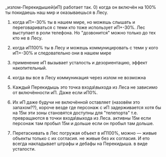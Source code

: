 _излом-Перекидышей(иП) работает так. 
0) когда он включён на 100% ты покидаешь наш мир и оказываешься в Лесу. 

1) когда иП+-30% ты в нашем мире, но можешь слышать и переговариваться с теми кто тоже использует иП+-30%. Лес выступает в роли телефона. Но "дозвонится" можно только до тех кто не в Лесу.

2) когда иП100% ты в Лесу и можешь коммуницировать с теми у кого иП+-30% и следовательно они в нашем мире

3) применение  иП вызывает усталость и дезориентацию, эффект накопительный.

4) когда вы все в Лесу коммуникация через излом не возможна

5) Каждый Перекидышь это точка входа\выхода из Леса не зависимо от включённости иП. Даже если иП0%.

6) Их иП даже будучи не включённой оставляет (назовём это запахом??), короче везде где персонаж с иП  задерживается хотя бы на 15м эти зоны становятся доступны для "телепорта" т.е. превращаются в точки входа\выхода из Леса. активны 15м если персонаж там пробыл 15м и дольше если он пробыл там дольше.

7) Перетаскивать в Лес погружая объект в иП100%, можно — живые объекты только с их согласия. не живые без их согласия. И ето всегда накладывает штрафы и дебафы на Перекидыша. в виде усталости.
